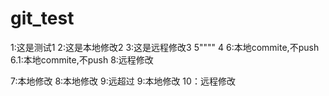 # git_test
1:这是测试1
2:这是本地修改2
3:这是远程修改3
5""""
4
6:本地commite,不push
6.1:本地commite,不push
8:远程修改

7:本地修改
8:本地修改
9:远超过
9:本地修改
10：远程修改
